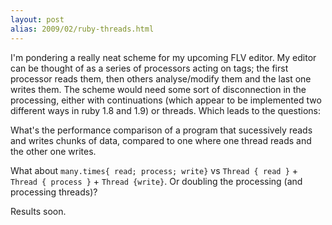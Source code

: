 ```yaml
---
layout: post
alias: 2009/02/ruby-threads.html
---
```


I'm pondering a really neat scheme for my upcoming FLV editor. My editor can be thought of as a series of processors acting on tags; the first processor reads them, then others analyse/modify them and the last one writes them. The scheme would need some sort of disconnection in the processing, either with continuations (which appear to be implemented two different ways in ruby 1.8 and 1.9) or threads. Which leads to the questions:

<!-- more -->

What's the performance comparison of a program that sucessively reads and writes chunks of data, compared to one where one thread reads and the other one writes.

What about `many.times{ read; process; write}` vs `Thread { read }` + `Thread { process }` + `Thread {write}`. Or doubling the processing (and processing threads)?

Results soon.

